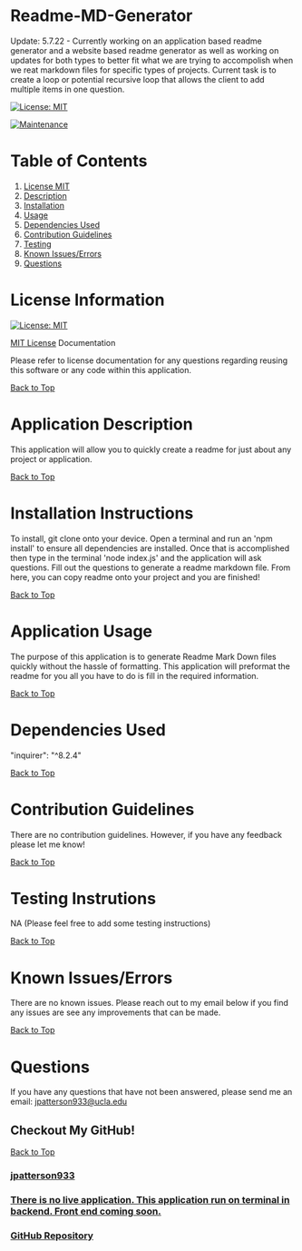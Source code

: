# Readme-MD-Generator

Update: 5.7.22 - Currently working on an application based readme generator and a website based readme generator as well as working on updates for both types to better fit what we are trying to accompolish when we reat markdown files for specific types of projects. Current task is to create a loop or potential recursive loop that allows the client to add multiple items in one question.

[![License: MIT](https://img.shields.io/badge/License-MIT-yellow.svg)](https://opensource.org/licenses/MIT)

[![Maintenance](https://img.shields.io/badge/Maintained%3F-yes-green.svg)](https://GitHub.com/Naereen/StrapDown.js/graphs/commit-activity)

# Table of Contents
1. [License MIT](#license-information)
2. [Description](#application-description)
3. [Installation](#installation-instructions)
4. [Usage](#application-usage)
5. [Dependencies Used](#dependencies-used)
6. [Contribution Guidelines](#contribution-guidelines)
7. [Testing](#testing-instrutions)
8. [Known Issues/Errors](#known-issues/errors)
9. [Questions](#questions)

# License Information

[![License: MIT](https://img.shields.io/badge/License-MIT-yellow.svg)](https://opensource.org/licenses/MIT)

[MIT License](https://www.mit.edu/~amini/LICENSE.md) Documentation

Please refer to license documentation for any questions regarding reusing 
this software or any code within this application.

[Back to Top](#table-of-contents)

# Application Description

This application will allow you to quickly create a readme for just about any project or application.

[Back to Top](#table-of-contents)

# Installation Instructions

To install, git clone onto your device. Open a terminal and run an 'npm install' to ensure all dependencies are installed. Once that is accomplished then type in the terminal 'node index.js' and the application will ask questions. Fill out the questions to generate a readme markdown file. From here, you can copy readme onto your project and you are finished!

[Back to Top](#table-of-contents)

# Application Usage

The purpose of this application is to generate Readme Mark Down files quickly without the hassle of formatting. This application will preformat the readme for you all you have to do is fill in the required information.

[Back to Top](#table-of-contents)

# Dependencies Used

   "inquirer": "^8.2.4"

[Back to Top](#table-of-contents)

# Contribution Guidelines

There are no contribution guidelines. However, if you have any feedback please let me know!

[Back to Top](#table-of-contents)

# Testing Instrutions

NA (Please feel free to add some testing instructions)

[Back to Top](#table-of-contents)

# Known Issues/Errors

There are no known issues. Please reach out to my email below if you find any issues are see any improvements that can be made.

[Back to Top](#table-of-contents)

# Questions

If you have any questions that have not been answered, please send me an email: jpatterson933@ucla.edu

## Checkout My GitHub!

[Back to Top](#table-of-contents)

### [jpatterson933](https://github.com/jpatterson933)
### [There is no live application. This application run on terminal in backend. Front end coming soon.]()
### [GitHub Repository](https://github.com/jpatterson933/readme-generator)
